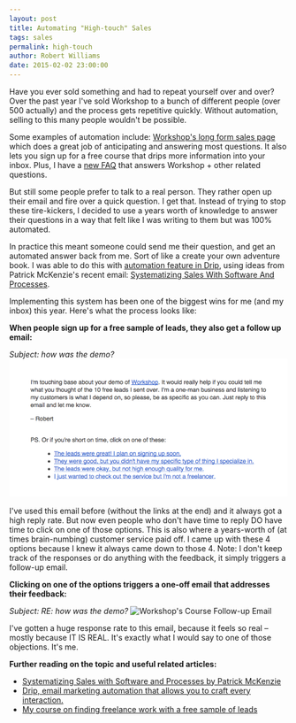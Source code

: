 ```yaml
---
layout: post
title: Automating "High-touch" Sales
tags: sales
permalink: high-touch
author: Robert Williams
date: 2015-02-02 23:00:00
---
```

Have you ever sold something and had to repeat yourself over and over? Over the past year I've sold Workshop to a bunch of different people (over 500 actually) and the process gets repetitive quickly. Without automation, selling to this many people wouldn't be possible.

Some examples of automation include: [Workshop's long form sales page](http://letsworkshop.com) which does a great job of anticipating and answering most questions. It also lets you sign up for a free course that drips more information into your inbox. Plus, I have a [new FAQ](http://letsworkshop.com/advice) that answers Workshop + other related questions. 

But still some people prefer to talk to a real person. They rather open up their email and fire over a quick question. I get that. Instead of trying to stop these tire-kickers, I decided to use a years worth of knowledge to answer their questions in a way that felt like I was writing to them but was 100% automated.

In practice this meant someone could send me their question, and get an automated answer back from me. Sort of like a create your own adventure book. I was able to do this with [automation feature in Drip](http://mbsy.co/drip/10089555), using ideas from Patrick McKenzie's recent email: [Systematizing Sales With Software And Processes](https://training.kalzumeus.com/newsletters/archive/sales_automation). 

Implementing this system has been one of the biggest wins for me (and my inbox) this year. Here's what the process looks like:

**When people sign up for a free sample of leads, they also get a follow up email:**

*Subject: how was the demo?*
![Workshop's Course Welcome Email](/assets/images/workshop-course-welcome.png)

I've used this email before (without the links at the end) and it always got a high reply rate. But now even people who don't have time to reply DO have time to click on one of those options. This is also where a years-worth of (at times brain-numbing) customer service paid off.  I came up with these 4 options because I knew it always came down to those 4. Note: I don't keep track of the responses or do anything with the feedback, it simply triggers a follow-up email.

**Clicking on one of the options triggers a one-off email that addresses their feedback:**

*Subject: RE: how was the demo?*
![Workshop's Course Follow-up Email](http://i.imgur.com/Z0i68AF.png)

I've gotten a huge response rate to this email, because it feels so real – mostly because IT IS REAL. It's exactly what I would say to one of those objections. It's me. 

**Further reading on the topic and useful related articles:**

- [Systematizing Sales with Software and Processes by Patrick McKenzie](https://training.kalzumeus.com/newsletters/archive/sales_automation)
- [Drip, email marketing automation that allows you to craft every interaction.](http://mbsy.co/drip/10089555)
- [My course on finding freelance work with a free sample of leads](http://letsworkshop.com)